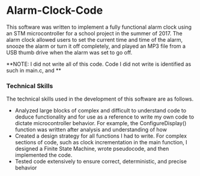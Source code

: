 # Alarm-Clock-Code

This software was written to implement a fully functional alarm clock using an STM microcontroller for a school project in the summer of 2017. The alarm clock allowed users to set the current time and time of the alarm, snooze the alarm or turn it off completely, and played an MP3 file from a USB thumb drive when the alarm was set to go off. 

**NOTE: I did not write all of this code. Code I did not write is identified as such in main.c, and **

### Technical Skills

The technical skills used in the development of this software are as follows.
* Analyzed large blocks of complex and difficult to understand code to deduce functionality and for use as a reference to write my own code to dictate microcontroller behavior. For example, the ConfigureDisplay() function was written after analysis and understanding of how 
* Created a design strategy for all functions I had to write. For complex sections of code, such as clock incrementation in the main function, I designed a Finite State Machine, wrote pseudocode, and then implemented the code.
* Tested code extensively to ensure correct, deterministic, and precise behavior

